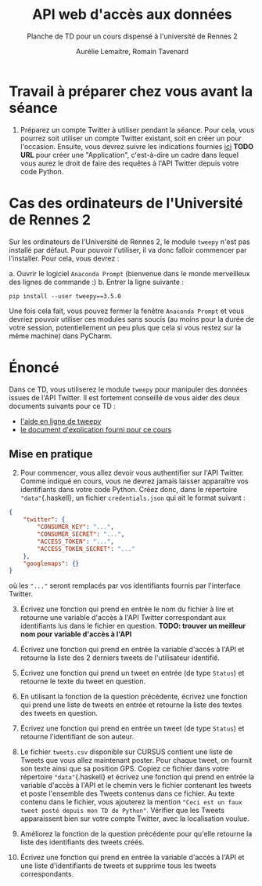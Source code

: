 ﻿---
title : API web d'accès aux données
subtitle: Planche de TD pour un cours dispensé à l'université de Rennes 2
language: fr
author: Aurélie Lemaitre, Romain Tavenard
rights: Creative Commons CC BY-NC-SA
---
# Travail à préparer chez vous avant la séance

1. Préparez un compte Twitter à utiliser pendant la séance.
Pour cela, vous pourrez soit utiliser un compte Twitter existant, soit en créer un pour l'occasion. Ensuite, vous devrez suivre les indications fournies [ici](TODO) **TODO URL** pour créer une "Application", c'est-à-dire un cadre dans lequel vous aurez le droit de faire des requêtes à l'API Twitter depuis votre code Python.


# Cas des ordinateurs de l'Université de Rennes 2

Sur les ordinateurs de l'Université de Rennes 2, le module `tweepy` n'est pas installé par défaut.
Pour pouvoir l'utiliser, il va donc falloir commencer par l'installer.
Pour cela, vous devrez :

a. Ouvrir le logiciel `Anaconda Prompt` (bienvenue dans le monde merveilleux des lignes de commande :)
b. Entrer la ligne suivante :
```
pip install --user tweepy==3.5.0
```

Une fois cela fait, vous pouvez fermer la fenêtre `Anaconda Prompt` et vous devriez pouvoir utiliser ces modules sans soucis (au moins pour la durée de votre session, potentiellement un peu plus que cela si vous restez sur la même machine) dans PyCharm.


# Énoncé

Dans ce TD, vous utiliserez le module `tweepy` pour manipuler des données issues de l'API Twitter.
Il est fortement conseillé de vous aider des deux documents suivants pour ce TD :

* [l'aide en ligne de tweepy](http://tweepy.readthedocs.io/en/v3.5.0/api.html)
* [le document d'explication fourni pour ce cours](http://rtavenar.github.io/teaching/python_project/html/tweepy_gmaps.html)

## Mise en pratique

2. Pour commencer, vous allez devoir vous authentifier sur l'API Twitter.
Comme indiqué en cours, vous ne devrez jamais laisser apparaître vos identifiants dans votre code Python.
Créez donc, dans le répertoire `"data"`{.haskell}, un fichier `credentials.json` qui ait le format suivant :

```json
{
    "twitter": {
        "CONSUMER_KEY": "...",
        "CONSUMER_SECRET": "...",
        "ACCESS_TOKEN": "...",
        "ACCESS_TOKEN_SECRET": "..."
    },
    "googlemaps": {}
}
```

où les `"..."` seront remplacés par vos identifiants fournis par l'interface Twitter.

3. Écrivez une fonction qui prend en entrée le nom du fichier à lire et retourne une variable d'accès à l'API Twitter correspondant aux identifiants lus dans le fichier en question.  **TODO: trouver un meilleur nom pour variable d'accès à l'API**

4. Écrivez une fonction qui prend en entrée la variable d'accès à l'API et retourne la liste des 2 derniers tweets de l'utilisateur identifié.

5. Écrivez une fonction qui prend un tweet en entrée (de type `Status`) et retourne le texte du tweet en question.

6. En utilisant la fonction de la question précédente, écrivez une fonction qui prend une liste de tweets en entrée et retourne la liste des textes des tweets en question.

7. Écrivez une fonction qui prend en entrée un tweet (de type `Status`) et retourne l'identifiant de son auteur.

8. Le fichier `tweets.csv` disponible sur CURSUS contient une liste de Tweets que vous allez maintenant poster. Pour chaque tweet, on fournit son texte ainsi que sa position GPS. Copiez ce fichier dans votre répertoire `"data"`{.haskell} et écrivez une fonction qui prend en entrée la variable d'accès à l'API et le chemin vers le fichier contenant les tweets et poste l'ensemble des Tweets contenus dans ce fichier.
Au texte contenu dans le fichier, vous ajouterez la mention `"Ceci est un faux tweet posté depuis mon TD de Python"`. Vérifier que les Tweets apparaissent bien sur votre compte Twitter, avec la localisation voulue.

9. Améliorez la fonction de la question précédente pour qu'elle retourne la liste des identifiants des tweets créés.

10. Écrivez une fonction qui prend en entrée la variable d'accès à l'API et une liste d'identifiants de tweets et supprime tous les tweets correspondants.
